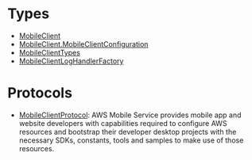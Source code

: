 # Types

  - [MobileClient](/aws-sdk-swift/reference/0.x/AWSMobile/MobileClient)
  - [MobileClient.MobileClientConfiguration](/aws-sdk-swift/reference/0.x/AWSMobile/MobileClient_MobileClientConfiguration)
  - [MobileClientTypes](/aws-sdk-swift/reference/0.x/AWSMobile/MobileClientTypes)
  - [MobileClientLogHandlerFactory](/aws-sdk-swift/reference/0.x/AWSMobile/MobileClientLogHandlerFactory)

# Protocols

  - [MobileClientProtocol](/aws-sdk-swift/reference/0.x/AWSMobile/MobileClientProtocol):
    AWS Mobile Service provides mobile app and website developers with capabilities
    required to configure AWS resources and bootstrap their developer desktop projects
    with the necessary SDKs, constants, tools and samples to make use of those resources.
